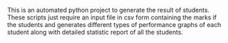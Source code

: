 This is an automated python project to generate the result of students. These scripts just require an input file in csv form containing the marks if the students and generates different types of performance graphs of each student along with detailed statistic report of all the students.
